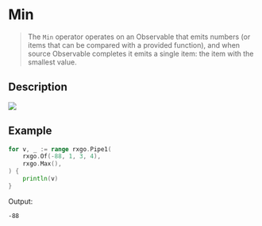 # Min

> The `Min` operator operates on an Observable that emits numbers (or items that can be compared with a provided function), and when source Observable completes it emits a single item: the item with the smallest value.

## Description

![](https://rxjs.dev/assets/images/marble-diagrams/min.png)


## Example

```go
for v, _ := range rxgo.Pipe1(
    rxgo.Of(-88, 1, 3, 4),
    rxgo.Max(),
) {
    println(v)
}
```

Output:

```
-88
```
